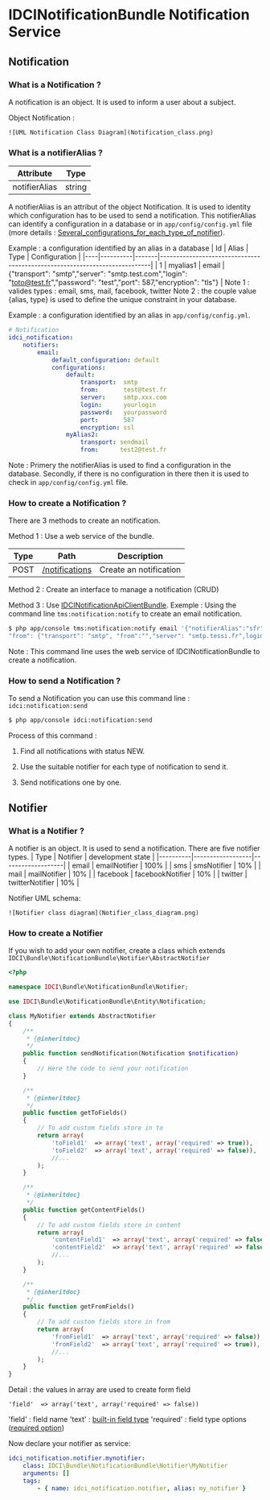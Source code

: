 IDCINotificationBundle Notification Service
===========================================


Notification
------------
### What is a Notification ?
A notification is an object. It is used to inform a user about a subject.

Object Notification :
```
![UML Notification Class Diagram](Notification_class.png)
```

### What is a notifierAlias ?
| Attribute         | Type   |
|-------------------|--------|
| notifierAlias     | string |

A notifierAlias is an attribut of the object Notification. It is used to identity which configuration has to be used to send a notification. This notifierAlias can identify a configuration in a database or in `app/config/config.yml` file (more details : [Several_configurations_for_each_type_of_notifier](https://github.com/IDCI-Consulting/NotificationBundle/blob/master/Resources/doc/configuration_reference.md#several-configurations-for-each-type-of-notifier)).

Example : a configuration identified by an alias in a database
| Id | Alias    | Type  | Configuration                                                             |
|----|----------|-------|---------------------------------------------------------------------------|
| 1  | myalias1 | email | {"transport": "smtp","server": "smtp.test.com","login": "toto@test.fr","password": "test","port": 587,"encryption": "tls"} |
Note 1 : valides types : email, sms, mail, facebook, twitter
Note 2 : the couple value {alias, type} is used to define the unique constraint in your database.

Example : a configuration identified by an alias in `app/config/config.yml`.
```yml
# Notification
idci_notification:
    notifiers:
        email:
            default_configuration: default
            configurations:
                default:
                    transport:  smtp
                    from:       test@test.fr
                    server:     smtp.xxx.com
                    login:      yourlogin
                    password:   yourpassword
                    port:       587
                    encryption: ssl
                myAlias2:
                    transport: sendmail
                    from:      test2@test.fr
```
Note : Primery the notifierAlias is used to find a configuration in the database. Secondly, if there is no configuration in there then it is used to check in `app/config/config.yml` file.

### How to create a Notification ?
There are 3 methods to create an notification.

Method 1 : Use a web service of the bundle.

| Type   | Path                                                     | Description            |
|--------|----------------------------------------------------------|------------------------|
| POST   | [/notifications](api/notification/post_notifications.md) | Create an notification |

Method 2 : Create an interface to manage a notification (CRUD)

Method 3 : Use [IDCINotificationApiClientBundle](https://github.com/IDCI-Consulting/NotificationApiClientBundle.git).
Exemple : Using the command line `tms:notification:notify` to create an email notification.
```sh
$ php app/console tms:notification:notify email '{"notifierAlias":"sfr",
"from": {"transport": "smtp", "from":"","server": "smtp.tessi.fr",login":"sender@tessi.com", "password": "password", "port": "465", "encryption": "ssl"},"to": {"to": "test@email.fr", "cc": "titi@toto.fr, tutu@titi.fr", "bcc": null},"content": {"subject": "notification via command line", "message": "the message to be send", "htmlMessage": "<h1>Titre</h1><p>Message</p>", "attachments": []}}'
```
Note : This command line uses the web service of IDCINotificationBundle to create a notification.

### How to send a Notification ?
To send a Notification you can use this command line : `idci:notification:send`
```sh
$ php app/console idci:notification:send
```
Process of this command :

1. Find all notifications with status NEW.

2. Use the suitable notifier for each type of notification to send it.

3. Send notifications one by one.

Notifier
--------
### What is a Notifier ?
A notifier is an object. It is used to send a notification.
There are five notifier types.
| Type     | Notifier         | development state |
|----------|------------------|-------------------|
| email    | emailNotifier    | 100%              |
| sms      | smsNotifier      | 10%               |
| mail     | mailNotifier     | 10%               |
| facebook | facebookNotifier | 10%               |
| twitter  | twitterNotifier  | 10%               |

Notifier UML schema:
```
![Notifier class diagram](Notifier_class_diagram.png)
```
### How to create a Notifier
If you wish to add your own notifier, create a class which extends `IDCI\Bundle\NotificationBundle\Notifier\AbstractNotifier`
```php
<?php

namespace IDCI\Bundle\NotificationBundle\Notifier;

use IDCI\Bundle\NotificationBundle\Entity\Notification;

class MyNotifier extends AbstractNotifier
{
    /**
     * {@inheritdoc}
     */
    public function sendNotification(Notification $notification)
    {
        // Here the code to send your notification
    }

    /**
     * {@inheritdoc}
     */
    public function getToFields()
    {
        // To add custom fields store in to
        return array(
            'toField1'  => array('text', array('required' => true)),
            'toField2'  => array('text', array('required' => false)),
            //...
        );
    }

    /**
     * {@inheritdoc}
     */
    public function getContentFields()
    {
        // To add custom fields store in content
        return array(
            'contentField1'  => array('text', array('required' => false)),
            'contentField2'  => array('text', array('required' => false)),
            //...
        );
    }

    /**
     * {@inheritdoc}
     */
    public function getFromFields()
    {
        // To add custom fields store in from
        return array(
            'fromField1'  => array('text', array('required' => false)),
            'fromField2'  => array('text', array('required' => true)),
            //...
        );
    }
}
```
Detail : the values in array are used to create form field
```
'field'  => array('text', array('required' => false))
```
'field'    : field name
'text'     : [built-in field type](http://symfony.com/doc/current/book/forms.html#built-in-field-types)
'required' : field type options ([required option](http://symfony.com/doc/current/book/forms.html#field-type-options))

Now declare your notifier as service:
```yml
idci_notification.notifier.mynotifier:
    class: IDCI\Bundle\NotificationBundle\Notifier\MyNotifier
    arguments: []
    tags:
        - { name: idci_notification.notifier, alias: my_notifier }
```